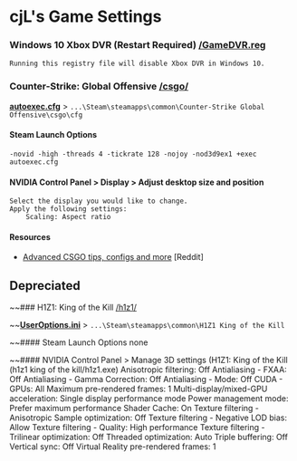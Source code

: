 # cjL's Game Settings

### Windows 10 Xbox DVR (Restart Required) [/GameDVR.reg](https://github.com/cjLGH/game-settings/tree/master/GameDVR.reg)
	Running this registry file will disable Xbox DVR in Windows 10.

### Counter-Strike: Global Offensive [/csgo/](https://github.com/cjLGH/game-settings/tree/master/csgo)

[**autoexec.cfg**](https://github.com/cjLGH/game-settings/blob/master/csgo/autoexec.cfg) > `...\Steam\steamapps\common\Counter-Strike Global Offensive\csgo\cfg`

#### Steam Launch Options
	-novid -high -threads 4 -tickrate 128 -nojoy -nod3d9ex1 +exec autoexec.cfg

#### NVIDIA Control Panel > Display > Adjust desktop size and position
	Select the display you would like to change.
	Apply the following settings:
		Scaling: Aspect ratio

#### Resources
* [Advanced CSGO tips, configs and more](https://www.reddit.com/r/GlobalOffensive/comments/5w3s53/advanced_csgo_tips_configs_and_more/) [Reddit]

## Depreciated
~~### H1Z1: King of the Kill [/h1z1/](https://github.com/cjLGH/game-settings/tree/master/h1z1)

~~[**UserOptions.ini**](https://github.com/cjLGH/game-settings/blob/master/h1z1/UserOptions.ini) > `...\Steam\steamapps\common\H1Z1 King of the Kill`

~~#### Steam Launch Options
	none

~~#### NVIDIA Control Panel > Manage 3D settings  (H1Z1: King of the Kill (h1z1 king of the kill/h1z1.exe)
	Anisotropic filtering: Off
	Antialiasing - FXAA: Off
	Antialiasing - Gamma Correction: Off
	Antialiasing - Mode: Off
	CUDA - GPUs: All
	Maximum pre-rendered frames: 1
	Multi-display/mixed-GPU acceleration: Single display performance mode
	Power management mode: Prefer maximum performance
	Shader Cache: On
	Texture filtering - Anisotropic Sample optimization: Off
	Texture filtering - Negative LOD bias: Allow
	Texture filtering - Quality: High performance
	Texture filtering - Trilinear optimization: Off
	Threaded optimization: Auto
	Triple buffering: Off
	Vertical sync: Off
	Virtual Reality pre-rendered frames: 1
